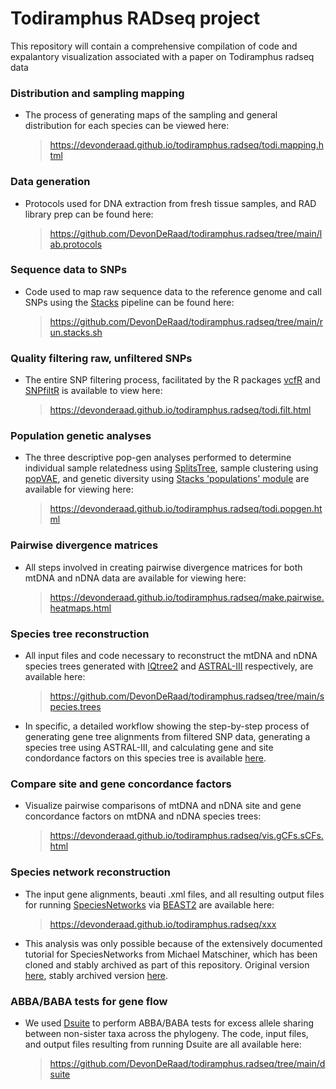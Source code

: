 Todiramphus RADseq project
==================================================================================

This repository will contain a comprehensive compilation of code and expalantory visualization associated with a paper on Todiramphus radseq data

### Distribution and sampling mapping
*   The process of generating maps of the sampling and general distribution for each species can be viewed here:
    > <https://devonderaad.github.io/todiramphus.radseq/todi.mapping.html> 
    
### Data generation
*   Protocols used for DNA extraction from fresh tissue samples, and RAD library prep can be found here:
    > <https://github.com/DevonDeRaad/todiramphus.radseq/tree/main/lab.protocols>

### Sequence data to SNPs
*   Code used to map raw sequence data to the reference genome and call SNPs using the [Stacks](https://catchenlab.life.illinois.edu/stacks/) pipeline can be found here:
    > <https://github.com/DevonDeRaad/todiramphus.radseq/tree/main/run.stacks.sh>
    
### Quality filtering raw, unfiltered SNPs
*   The entire SNP filtering process, facilitated by the R packages [vcfR](https://doi.org/10.1111/1755-0998.12549) and [SNPfiltR](https://doi.org/10.1111/1755-0998.13618) is available to view here:
    > <https://devonderaad.github.io/todiramphus.radseq/todi.filt.html>

### Population genetic analyses
*   The three descriptive pop-gen analyses performed to determine individual sample relatedness using [SplitsTree](https://doi.org/10.1093/molbev/msj030), sample clustering using [popVAE](https://github.com/kr-colab/popvae), and genetic diversity using [Stacks 'populations' module](https://catchenlab.life.illinois.edu/stacks/comp/populations.php) are available for viewing here:
    > <https://devonderaad.github.io/todiramphus.radseq/todi.popgen.html>
 
 ### Pairwise divergence matrices
*   All steps involved in creating pairwise divergence matrices for both mtDNA and nDNA data are available for viewing here:
    > <https://devonderaad.github.io/todiramphus.radseq/make.pairwise.heatmaps.html>

### Species tree reconstruction
*   All input files and code necessary to reconstruct the mtDNA and nDNA species trees generated with [IQtree2](http://www.iqtree.org/) and [ASTRAL-III](https://github.com/smirarab/ASTRAL) respectively, are available here:
    > <https://github.com/DevonDeRaad/todiramphus.radseq/tree/main/species.trees>
*   In specific, a detailed workflow showing the step-by-step process of generating gene tree alignments from filtered SNP data, generating a species tree using ASTRAL-III, and calculating gene and site condordance factors on this species tree is available [here](https://devonderaad.github.io/todiramphus.radseq/species.trees/astral.single.tip/SNPs.to.species.tree.workflow.single.tip.html).
    
 ### Compare site and gene concordance factors
*   Visualize pairwise comparisons of mtDNA and nDNA site and gene concordance factors on mtDNA and nDNA species trees:
    > <https://devonderaad.github.io/todiramphus.radseq/vis.gCFs.sCFs.html>

### Species network reconstruction
*   The input gene alignments, beauti .xml files, and all resulting output files for running [SpeciesNetworks](https://academic.oup.com/mbe/article/35/2/504/4705834) via [BEAST2](https://www.beast2.org/) are available here:
    > <https://devonderaad.github.io/todiramphus.radseq/xxx>
*   This analysis was only possible because of the extensively documented tutorial for SpeciesNetworks from Michael Matschiner, which has been cloned and stably archived as part of this repository. Original version [here](https://github.com/mmatschiner/tutorials/tree/master/bayesian_analysis_of_species_networks), stably archived version [here](https://github.com/DevonDeRaad/todiramphus.radseq/tree/main/bayesian_analysis_of_species_networks).

### ABBA/BABA tests for gene flow
*   We used [Dsuite](https://github.com/millanek/Dsuite) to perform ABBA/BABA tests for excess allele sharing between non-sister taxa across the phylogeny. The code, input files, and output files resulting from running Dsuite are all available here:
    > <https://github.com/DevonDeRaad/todiramphus.radseq/tree/main/dsuite>
